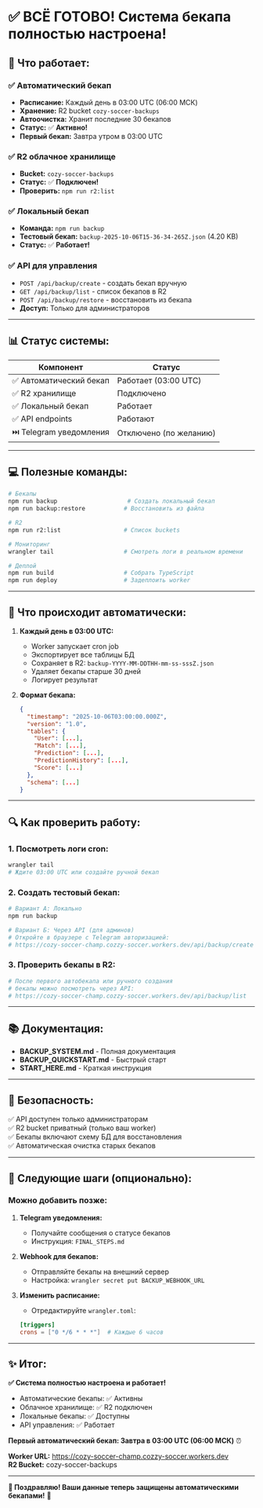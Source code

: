 # ✅ ВСЁ ГОТОВО! Система бекапа полностью настроена!

## 🎉 Что работает:

### ✅ Автоматический бекап
- **Расписание:** Каждый день в 03:00 UTC (06:00 МСК)
- **Хранение:** R2 bucket `cozy-soccer-backups`
- **Автоочистка:** Хранит последние 30 бекапов
- **Статус:** ✅ **Активно!**
- **Первый бекап:** Завтра утром в 03:00 UTC

### ✅ R2 облачное хранилище
- **Bucket:** `cozy-soccer-backups`
- **Статус:** ✅ **Подключен!**
- **Проверить:** `npm run r2:list`

### ✅ Локальный бекап
- **Команда:** `npm run backup`
- **Тестовый бекап:** `backup-2025-10-06T15-36-34-265Z.json` (4.20 KB)
- **Статус:** ✅ **Работает!**

### ✅ API для управления
- `POST /api/backup/create` - создать бекап вручную
- `GET /api/backup/list` - список бекапов в R2
- `POST /api/backup/restore` - восстановить из бекапа
- **Доступ:** Только для администраторов

---

## 📊 Статус системы:

| Компонент | Статус |
|-----------|--------|
| ✅ Автоматический бекап | Работает (03:00 UTC) |
| ✅ R2 хранилище | Подключено |
| ✅ Локальный бекап | Работает |
| ✅ API endpoints | Работают |
| ⏭️ Telegram уведомления | Отключено (по желанию) |

---

## 💻 Полезные команды:

```bash
# Бекапы
npm run backup                    # Создать локальный бекап
npm run backup:restore           # Восстановить из файла

# R2
npm run r2:list                  # Список buckets

# Мониторинг
wrangler tail                    # Смотреть логи в реальном времени

# Деплой
npm run build                    # Собрать TypeScript
npm run deploy                   # Задеплоить worker
```

---

## 🧪 Что происходит автоматически:

1. **Каждый день в 03:00 UTC:**
   - Worker запускает cron job
   - Экспортирует все таблицы БД
   - Сохраняет в R2: `backup-YYYY-MM-DDTHH-mm-ss-sssZ.json`
   - Удаляет бекапы старше 30 дней
   - Логирует результат

2. **Формат бекапа:**
   ```json
   {
     "timestamp": "2025-10-06T03:00:00.000Z",
     "version": "1.0",
     "tables": {
       "User": [...],
       "Match": [...],
       "Prediction": [...],
       "PredictionHistory": [...],
       "Score": [...]
     },
     "schema": [...]
   }
   ```

---

## 🔍 Как проверить работу:

### 1. Посмотреть логи cron:
```bash
wrangler tail
# Ждите 03:00 UTC или создайте ручной бекап
```

### 2. Создать тестовый бекап:
```bash
# Вариант А: Локально
npm run backup

# Вариант Б: Через API (для админов)
# Откройте в браузере с Telegram авторизацией:
# https://cozy-soccer-champ.cozzy-soccer.workers.dev/api/backup/create
```

### 3. Проверить бекапы в R2:
```bash
# После первого автобекапа или ручного создания
# бекапы можно посмотреть через API:
# https://cozy-soccer-champ.cozzy-soccer.workers.dev/api/backup/list
```

---

## 📚 Документация:

- **BACKUP_SYSTEM.md** - Полная документация
- **BACKUP_QUICKSTART.md** - Быстрый старт
- **START_HERE.md** - Краткая инструкция

---

## 🔐 Безопасность:

✅ API доступен только администраторам  
✅ R2 bucket приватный (только ваш worker)  
✅ Бекапы включают схему БД для восстановления  
✅ Автоматическая очистка старых бекапов  

---

## 🎯 Следующие шаги (опционально):

### Можно добавить позже:

1. **Telegram уведомления:**
   - Получайте сообщения о статусе бекапов
   - Инструкция: `FINAL_STEPS.md`

2. **Webhook для бекапов:**
   - Отправляйте бекапы на внешний сервер
   - Настройка: `wrangler secret put BACKUP_WEBHOOK_URL`

3. **Изменить расписание:**
   - Отредактируйте `wrangler.toml`:
   ```toml
   [triggers]
   crons = ["0 */6 * * *"]  # Каждые 6 часов
   ```

---

## ✨ Итог:

**✅ Система полностью настроена и работает!**

- Автоматические бекапы: ✅ Активны
- Облачное хранилище: ✅ R2 подключен
- Локальные бекапы: ✅ Доступны
- API управления: ✅ Работает

**Первый автоматический бекап: Завтра в 03:00 UTC (06:00 МСК)** ⏰

**Worker URL:** https://cozy-soccer-champ.cozzy-soccer.workers.dev  
**R2 Bucket:** cozy-soccer-backups  

---

**🎉 Поздравляю! Ваши данные теперь защищены автоматическими бекапами!** 🎉

